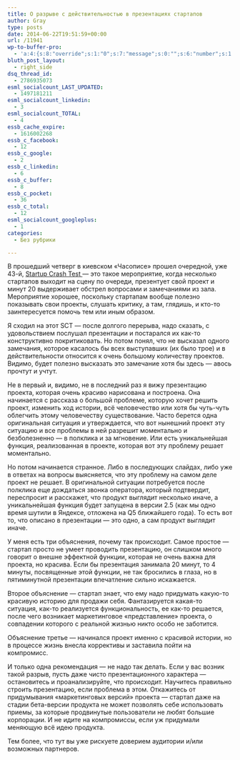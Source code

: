 ```yaml
---
title: О разрыве с действительностью в презентациях стартапов
author: Gray
type: posts
date: 2014-06-22T19:51:59+00:00
url: /11941
wp-to-buffer-pro:
  - 'a:4:{s:8:"override";s:1:"0";s:7:"message";s:0:"";s:6:"number";s:1:"1";s:16:"alternateMessage";s:0:"";}'
bluth_post_layout:
  - right_side
dsq_thread_id:
  - 2786935073
esml_socialcount_LAST_UPDATED:
  - 1497181211
esml_socialcount_linkedin:
  - 3
esml_socialcount_TOTAL:
  - 4
essb_cache_expire:
  - 1616002268
essb_c_facebook:
  - 12
essb_c_google:
  - 2
essb_c_linkedin:
  - 6
essb_c_buffer:
  - 8
essb_c_pocket:
  - 36
essb_c_total:
  - 12
esml_socialcount_googleplus:
  - 1
categories:
  - Без рубрики

---
```








В прошедший четверг в киевском &#171;Часописе&#187; прошел очередной, уже 43-й, <a href="http://sctest.org/" target="_blank">Startup Crash Test </a>— это такое мероприятие, когда несколько стартапов выходит на сцену по очереди, презентует свой проект и минут 20 выдерживает обстрел вопросами и замечаниями из зала. Мероприятие хорошее, поскольку стартапам вообще полезно показывать свои проекты, слушать критику, а там, глядишь, и кто-то заинтересуется помочь тем или иным образом.

Я сходил на этот SCT — после долгого перерыва, надо сказать, с удовольствием послушал презентации и постарался их как-то конструктивно покритиковать. Но потом понял, что не высказал одного замечания, которое касалось бы всех выступавших (их было трое) и в действительности относится к очень большому количеству проектов. Видимо, будет полезно высказать это замечание хотя бы здесь — авось прочтут и учтут.

Не в первый и, видимо, не в последний раз я вижу презентацию проекта, которая очень красиво нарисована и построена. Она начинается с рассказа о большой проблеме, которую хочет решить проект, изменить ход истории, всё человечество или хотя бы чуть-чуть облегчить этому человечеству существование. Часто берется одна оригинальная ситуация и утверждается, что вот нынешний проект эту ситуацию и все проблемы в ней разрешит моментально и безболезненно — в полклика и за мгновение. Или есть уникальнейшая функция, реализованная в проекте, которая вот эту проблему решает моментально.

Но потом начинается странное. Либо в последующих слайдах, либо уже в ответах на вопросы выясняется, что эту проблему на самом деле проект не решает. В оригинальной ситуации потребуется после полклика еще дождаться звонка оператора, который подтвердит, переспросит и расскажет, что продукт выглядит несколько иначе, а уникальнейшая функция будет запущена в версии 2.5 (как мы одно время шутили в Яндексе, отложена на Q5 ближайшего года). То есть вот то, что описано в презентации — это одно, а сам продукт выглядит иначе.

У меня есть три объяснения, почему так происходит. Самое простое — стартап просто не умеет проводить презентацию, он слишком много говорит о внешне эффектной функции, которая не очень важна для проекта, но красива. Если бы презентация занимала 20 минут, то 4 минуты, посвященные этой функции, не так бросились в глаза, но в пятиминутной презентации впечатление сильно искажается.

Второе объяснение — стартап знает, что ему надо придумать какую-то красивую историю для продажи себя. Фантазируется какая-то ситуация, как-то реализуется функциональность, ее как-то решается, после чего возникает маркетинговое &#171;представление&#187; проекта, о совпадении которого с реальной жизнью никто особо не заботится.

Объяснение третье — начинался проект именно с красивой истории, но в процессе жизнь внесла коррективы и заставила пойти на компромисс.

И только одна рекомендация — не надо так делать. Если у вас возник такой разрыв, пусть даже чисто презентационного характера — остановитесь и проанализируйте, что происходит. Научитесь правильно строить презентацию, если проблема в этом. Откажитесь от придумывания &#171;маркетинговых версий&#187; проекта — стартап даже на стадии бета-версии продукта не может позволять себе использовать приемы, за которые продвинутые пользователи не любят большие корпорации. И не идите на компромиссы, если уж придумали меняющую всё идею продукта.

Тем более, что тут вы уже рискуете доверием аудитории и/или возможных партнеров.